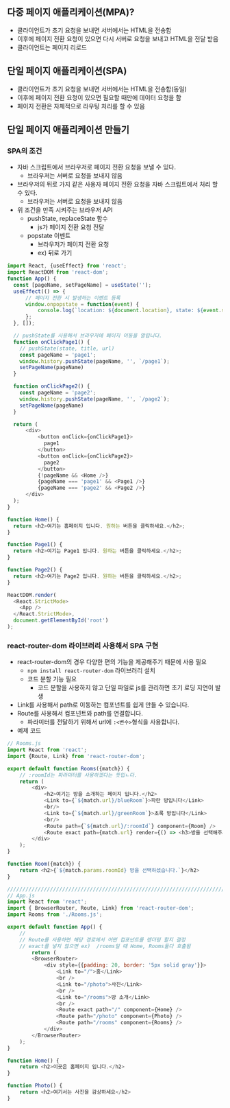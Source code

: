 ## 다중 페이지 애플리케이션(MPA)?
* 클라이언트가 초기 요청을 보내면 서버에서는 HTML을 전송함
* 이후에 페이지 전환 요청이 있으면 다시 서버로 요청을 보내고 HTML을 전달 받음
* 클라이언트는 페이지 리로드

## 단일 페이지 애플리케이션(SPA)
* 클라이언트가 초기 요청을 보내면 서버에서는 HTML을 전송함(동일)
* 이후에 페이지 전환 요청이 있으면 필요할 때만에 데이터 요청을 함
* 페이지 전환은 자체적으로 라우팅 처리를 할 수 있음

## 단일 페이지 애플리케이션 만들기
### SPA의 조건
* 자바 스크립트에서 브라우저로 페이지 전환 요청을 보낼 수 있다.
  * 브라우저는 서버로 요청을 보내지 않음
* 브라우저의 뒤로 가지 같은 사용자 페이지 전환 요청을 자바 스크립트에서 처리 할 수 있다.
  * 브라우저는 서버로 요청을 보내지 않음
* 위 조건을 만족 시켜주는 브라우저 API
  * pushState, replaceState 함수
    * js가 페이지 전환 요청 전달
  * popstate 이벤트
    * 브라우저가 페이지 전환 요청
    * ex) 뒤로 가기 
```js
import React, {useEffect} from 'react';
import ReactDOM from 'react-dom';
function App() {
  const [pageName, setPageName] = useState('');
  useEffect(() => {
      // 페이지 전환 시 발생하는 이벤트 등록 
      window.onpopstate = function(event) {
          console.log(`location: ${document.location}, state: ${event.state}`);
      };
  }, []);

  // pushState를 사용해서 브라우저에 페이지 이동을 알립니다. 
  function onClickPage1() {    
    // pushState(state, title, url)
    const pageName = 'page1';
    window.history.pushState(pageName, '', `/page1`);
    setPageName(pageName)
  }

  function onClickPage2() {    
    const pageName = 'page2';
    window.history.pushState(pageName, '', `/page2`);
    setPageName(pageName)
  }

  return (
      <div>
          <button onClick={onClickPage1}>
            page1
          </button>
          <button onClick={onClickPage2}>
            page2
          </button>
          {!pageName && <Home />}
          {pageName === 'page1' && <Page1 />}
          {pageName === 'page2' && <Page2 />}
      </div>
  );
}

function Home() {
  return <h2>여기는 홈페이지 입니다. 원하는 버튼을 클릭하세요.</h2>;
}

function Page1() {
  return <h2>여기는 Page1 입니다. 원하는 버튼을 클릭하세요.</h2>;
}

function Page2() {
  return <h2>여기는 Page2 입니다. 원하는 버튼을 클릭하세요.</h2>;
}

ReactDOM.render(
  <React.StrictMode>
    <App />
  </React.StrictMode>,
  document.getElementById('root')
);
```

### react-router-dom 라이브러리 사용해서 SPA 구현
* react-router-dom의 경우 다양한 편의 기능을 제공해주기 때문에 사용 필요
  * `npm install react-router-dom` 라이브러리 설치
  * 코드 분할 기능 필요
    * 코드 분할을 사용하지 않고 단일 파일로 js를 관리하면 초기 로딩 지연이 발생
* Link를 사용해서 path로 이동하는 컴포넌트를 쉽게 만들 수 있습니다.
* Route를 사용해서 컴포넌트와 path를 연결합니다. 
  * 파라미터를 전달하기 위해서 url에 `:<변수>`형식을 사용합니다.
* 예제 코드
```js
// Rooms.js
import React from 'react';
import {Route, Link} from 'react-router-dom';

export default function Rooms({match}) {
    // :roomId는 파라미터를 사용하겠다는 뜻입ㄴ다.
    return (
        <div>
            <h2>여기는 방을 소개하는 페이지 입니다.</h2>
            <Link to={`${match.url}/blueRoom`}>파란 방입니다</Link>
            <br/>
            <Link to={`${match.url}/greenRoom`}>초록 방입니다</Link>
            <br/>
            <Route path={`${match.url}/:roomId`} component={Room} />
            <Route exact path={match.url} render={() => <h3>방을 선택해주세요.</h3>}/>
        </div>
    );
}

function Room({match}) {
    return <h2>{`${match.params.roomId} 방을 선택하셨습니다.`}</h2>
}

//////////////////////////////////////////////////////////////////////////
// App.js
import React from 'react';
import { BrowserRouter, Route, Link} from 'react-router-dom';
import Rooms from './Rooms.js';

export default function App() {
    //
    // Route를 사용하면 해당 경로에서 어떤 컴포넌트를 렌더링 할지 결정
    // exact를 넣지 않으면 ex)  /rooms일 때 Home, Rooms둘다 호출됨
        return (
        <BrowserRouter>
            <div style={{padding: 20, border: '5px solid gray'}}>
                <Link to="/">홈</Link>
                <br />
                <Link to="/photo">사진</Link>
                <br />
                <Link to="/rooms">방 소개</Link>
                <br />
                <Route exact path="/" component={Home} />
                <Route path="/photo" component={Photo} />
                <Route path="/rooms" component={Rooms} />
            </div>
        </BrowserRouter>
    );
}

function Home() {
    return <h2>이곳은 홈페이지 입니다.</h2>
}

function Photo() {
    return <h2>여기서는 사진을 감상하세요</h2>
}
```